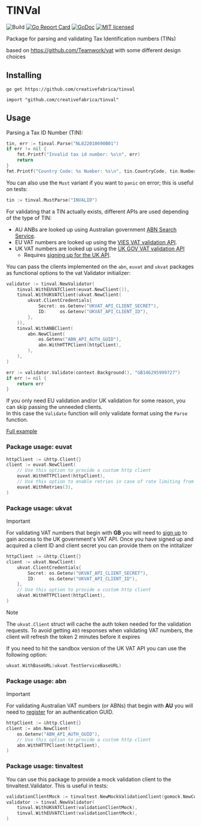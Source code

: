 # TINVal

![Build](https://github.com/creativefabrica/tinval/actions/workflows/ci.yml/badge.svg)
[![Go Report Card](https://goreportcard.com/badge/github.com/creativefabrica/tinval)](https://goreportcard.com/report/github.com/creativefabrica/tinval)
[![GoDoc](https://godoc.org/github.com/creativefabrica/tinval?status.svg)](https://godoc.org/github.com/creativefabrica/tinval)
[![MIT licensed](https://img.shields.io/badge/license-MIT-blue.svg)](https://raw.githubusercontent.com/creativefabrica/vat/master/LICENSE)

Package for parsing and validating Tax Identification numbers (TINs)

based on https://github.com/Teamwork/vat with some different design choices

## Installing

```shell
go get https://github.com/creativefabrica/tinval
```

```shell
import "github.com/creativefabrica/tinval"
```

## Usage

Parsing a Tax ID Number (TIN):

```go
tin, err := tinval.Parse("NL822010690B01")
if err != nil {
    fmt.Printf("Invalid tax id number: %s\n", err)
    return
}
fmt.Printf("Country Code: %s Number: %s\n", tin.CountryCode, tin.Number)
```

You can also use the `Must` variant if you want to `panic` on error; this is useful on tests:

```go
tin := tinval.MustParse("INVALID")
```

For validating that a TIN actually exists, different APIs are used depending of the type of TIN:

* AU ANBs are looked up using Australian government [ABN Search Service](https://abr.business.gov.au/abrxmlsearch).
* EU VAT numbers are looked up using the [VIES VAT validation API](http://ec.europa.eu/taxation_customs/vies/).
* UK VAT numbers are looked up
using the [UK GOV VAT validation API](https://developer.service.hmrc.gov.uk/api-documentation/docs/api/service/vat-registered-companies-api/2.0)
    * Requires [signing up for the UK API](https://developer.service.hmrc.gov.uk/api-documentation/docs/using-the-hub).

You can pass the clients implemented on the `abn`, `euvat` and `ukvat` packages as functional options to the vat Validator initializer:

```go
validator := tinval.NewValidator(
    tinval.WithEUVATClient(euvat.NewClient()),
    tinval.WithUKVATClient(ukvat.NewClient(
        ukvat.ClientCredentials{
            Secret: os.Getenv("UKVAT_API_CLIENT_SECRET"),
            ID:     os.Getenv("UKVAT_API_CLIENT_ID"),
        },
    )),
    tinval.WithANBClient(
        abn.NewClient(
            os.Getenv("ABN_API_AUTH_GUID"),
            abn.WithHTTPClient(httpClient),
        ),
    ),
)

err := validator.Validate(context.Background(), "GB146295999727")
if err != nil {
    return err
}
```

If you only need EU validation and/or UK validation for some reason, you can skip passing the unneeded clients.<br>
In this case the `Validate` function will only validate format using the `Parse` function.

[Full example](/example/main.go)

### Package usage: euvat

```go
httpClient := &http.Client{}
client := euvat.NewClient(
    // Use this option to provide a custom http client
    euvat.WithHTTPClient(httpClient),
    // Use this option to enable retries in case of rate limiting from the VIES API
    euvat.WithRetries(3),
)
```

### Package usage: ukvat

> [!IMPORTANT]
> For validating VAT numbers that begin with **GB** you will need to [sign up](https://developer.service.hmrc.gov.uk/api-documentation/docs/using-the-hub) to gain access to the UK government's VAT API.
> Once you have signed up and acquired a client ID and client secret you can provide them on the intitalizer

```go
httpClient := &http.Client{}
client := ukvat.NewClient(
    ukvat.ClientCredentials{
        Secret: os.Getenv("UKVAT_API_CLIENT_SECRET"),
        ID:     os.Getenv("UKVAT_API_CLIENT_ID"),
    },
    // Use this option to provide a custom http client
    ukvat.WithHTTPClient(httpClient),
)
```

> [!NOTE]
> The `ukvat.Client` struct will cache the auth token needed for the validation requests.
> To avoid getting `403` responses when validating VAT numbers, the client will refresh the token 2 minutes before it expires

If you need to hit the sandbox version of the UK VAT API you can use the following option:

```go
ukvat.WithBaseURL(ukvat.TestServiceBaseURL)
```

### Package usage: abn

> [!IMPORTANT]
> For validating Australian VAT numbers (or ABNs) that begin with **AU** you will need to [register](https://abr.business.gov.au/Tools/WebServicesRegister?AcceptLicenceTerms=Y) for an authentication GUID.

```go
httpClient := &http.Client{}
client := abn.NewClient(
    os.Getenv("ABN_API_AUTH_GUID"),
    // Use this option to provide a custom http client
    abn.WithHTTPClient(httpClient),
)
```

### Package usage: tinvaltest

You can use this package to provide a mock validation client to the tinvaltest.Validator.
This is useful in tests:

```go
validationClientMock := tinvaltest.NewMockValidationClient(gomock.NewController(t))
validator := tinval.NewValidator(
    tinval.WithUKVATClient(validationClientMock),
    tinval.WithEUVATClient(validationClientMock),
)
```